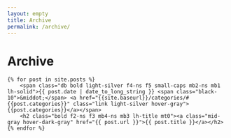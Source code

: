 ```yaml
---
layout: empty
title: Archive
permalink: /archive/
---
```


<div class="mb6-ns mb5">
<h1 class="blackfont black-80 lh-title f1-ns f2 mt2 mb4-ns mb3">Archive</h1>

	{% for post in site.posts %}
		<span class="db bold light-silver f4-ns f5 small-caps mb2-ns mb1 lh-solid">{{ post.date | date_to_long_string }} <span class="black-10">&middot;</span> <a href="{{site.baseurl}}/categories/#{{post.categories}}" class="link light-silver hover-gray">{{post.categories}}</a></span>
		<h2 class="bold f2-ns f3 mb4-ns mb3 lh-title mt0"><a class="mid-gray hover-dark-gray" href="{{ post.url }}">{{ post.title }}</a></h2>
	{% endfor %}
</div>